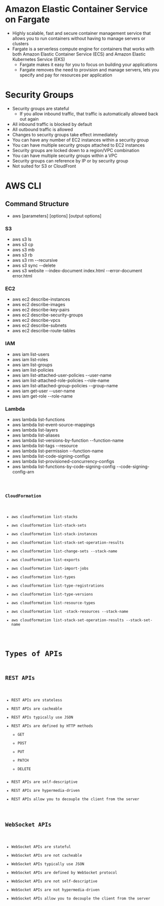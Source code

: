 # Amazon Elastic Container Service on Fargate
- Highly scalable, fast and secure container management service that allows you to run containers without having to manage servers or clusters
- Fargate is a serverless compute engine for containers that works with both Amazon Elastic Container Service (ECS) and Amazon Elastic Kubernetes Service (EKS)
    - Fargate makes it easy for you to focus on building your applications
    - Fargate removes the need to provision and manage servers, lets you specify and pay for resources per application

# Security Groups
- Security groups are stateful
    - If you allow inbound traffic, that traffic is automatically allowed back out again
- All inbound traffic is blocked by default
- All outbound traffic is allowed
- Changes to security groups take effect immediately
- You can have any number of EC2 instances within a security group
- You can have multiple security groups attached to EC2 instances
- Security groups are locked down to a region/VPC combination
- You can have multiple security groups within a VPC
- Security groups can reference by IP or by security group
- Not suited for S3 or CloudFront

# AWS CLI
## Command Structure
- aws <service> <command> <subcommand> [parameters] [options] [output options]
### S3
- aws s3 ls
- aws s3 cp <source> <destination>
- aws s3 mb <bucket name>
- aws s3 rb <bucket name>
- aws s3 rm <bucket name> --recursive
- aws s3 sync <source> <destination> --delete
- aws s3 website <bucket name> --index-document index.html --error-document error.html
### EC2
- aws ec2 describe-instances
- aws ec2 describe-images
- aws ec2 describe-key-pairs
- aws ec2 describe-security-groups
- aws ec2 describe-vpcs
- aws ec2 describe-subnets
- aws ec2 describe-route-tables
### IAM
- aws iam list-users
- aws iam list-roles
- aws iam list-groups
- aws iam list-policies
- aws iam list-attached-user-policies --user-name <user name>
- aws iam list-attached-role-policies --role-name <role name>
- aws iam list-attached-group-policies --group-name <group name>
- aws iam get-user --user-name <user name>
- aws iam get-role --role-name <role name>
### Lambda
- aws lambda list-functions
- aws lambda list-event-source-mappings
- aws lambda list-layers
- aws lambda list-aliases
- aws lambda list-versions-by-function --function-name <function name>
- aws lambda list-tags --resource <function arn>
- aws lambda list-permission --function-name <function name>
- aws lambda list-code-signing-configs
- aws lambda list-provisioned-concurrency-configs
- aws lambda list-functions-by-code-signing-config --code-signing-config-arn <code signing config arn>
### CloudFormation
- aws cloudformation list-stacks
- aws cloudformation list-stack-sets
- aws cloudformation list-stack-instances
- aws cloudformation list-stack-set-operation-results
- aws cloudformation list-change-sets --stack-name <stack name>
- aws cloudformation list-exports
- aws cloudformation list-import-jobs
- aws cloudformation list-types
- aws cloudformation list-type-registrations
- aws cloudformation list-type-versions
- aws cloudformation list-resource-types
- aws cloudformation list -stack-resources --stack-name <stack name>
- aws cloudformation list-stack-set-operation-results --stack-set-name <stack set name>

# Types of APIs
## REST APIs
- REST APIs are stateless
- REST APIs are cacheable
- REST APIs typically use JSON
- REST APIs are defined by HTTP methods
    - GET
    - POST
    - PUT
    - PATCH
    - DELETE
- REST APIs are self-descriptive
- REST APIs are hypermedia-driven
- REST APIs allow you to decouple the client from the server
## WebSocket APIs
- WebSocket APIs are stateful
- WebSocket APIs are not cacheable
- WebSocket APIs typically use JSON
- WebSocket APIs are defined by WebSocket protocol
- WebSocket APIs are not self-descriptive
- WebSocket APIs are not hypermedia-driven
- WebSocket APIs allow you to decouple the client from the server
